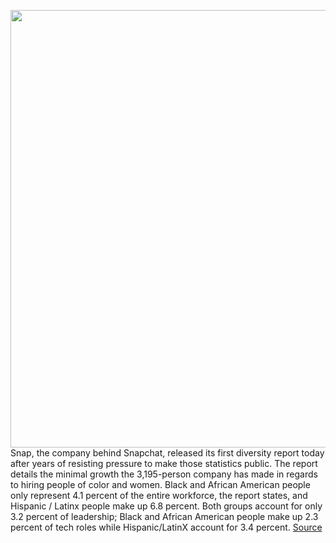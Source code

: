 <img src='https://cdn.vox-cdn.com/thumbor/DhrUIANmllHG4rZFGobhuUFDm8A=/0x0:2040x1360/1200x800/filters:focal(857x517:1183x843)/cdn.vox-cdn.com/uploads/chorus_image/image/67128293/snapChatPattern_BW.0.jpg' width='700px' /><br/>
Snap, the company behind Snapchat, released its first diversity report today after years of resisting pressure to make those statistics public. The report details the minimal growth the 3,195-person company has made in regards to hiring people of color and women. Black and African American people only represent 4.1 percent of the entire workforce, the report states, and Hispanic / Latinx people make up 6.8 percent. Both groups account for only 3.2 percent of leadership; Black and African American people make up 2.3 percent of tech roles while Hispanic/LatinX account for 3.4 percent.
<a href='https://www.theverge.com/2020/7/29/21346713/snap-diversity-report-numbers-black-hispanic-latinx-women'> Source <a/>